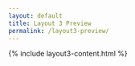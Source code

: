 ```yaml
---
layout: default
title: Layout 3 Preview
permalink: /layout3-preview/
---
```


{% include layout3-content.html %}

